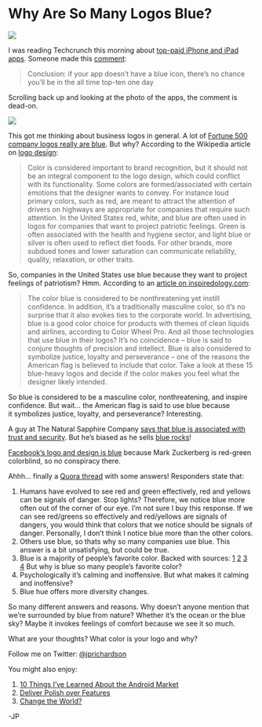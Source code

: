 <!--
id: 2837053839
link: http://techneur.com/post/2837053839/why-are-so-many-logos-blue
slug: why-are-so-many-logos-blue
date: Wed Jan 19 2011 22:01:00 GMT-0600 (CST)
publish: 2011-01-019
tags: logo-design
-->


Why Are So Many Logos Blue?
===========================

![](http://media.tumblr.com/tumblr_lfawuqF1gE1qzbc4f.jpg)

I was reading Techcrunch this morning about [top-paid iPhone and iPad
apps](http://techcrunch.com/2011/01/19/iphone-ipad-top-app-downloads/).
Someone made this
[comment](http://techcrunch.com/2011/01/19/iphone-ipad-top-app-downloads/#comment-131245442):

> Conclusion: if your app doesn’t have a blue icon, there’s no chance
> you’ll be in the all time top-ten one day

Scrolling back up and looking at the photo of the apps, the comment is
dead-on.

![](http://media.tumblr.com/tumblr_lfaxfhTeGw1qzbc4f.png)

This got me thinking about business logos in general. A lot of [Fortune
500 company logos really are
blue](http://www.listphile.com/Fortune_500_Logos). But why? According to
the Wikipedia article on [logo
design](http://en.wikipedia.org/wiki/Logo):

> Color is considered important to brand recognition, but it should not
> be an integral component to the logo design, which could conflict with
> its functionality. Some colors are formed/associated with certain
> emotions that the designer wants to convey. For instance loud primary
> colors, such as red, are meant to attract the attention of drivers on
> highways are appropriate for companies that require such attention. In
> the United States red, white, and blue are often used in logos for
> companies that want to project patriotic feelings. Green is often
> associated with the health and hygiene sector, and light blue or
> silver is often used to reflect diet foods. For other brands, more
> subdued tones and lower saturation can communicate reliability,
> quality, relaxation, or other traits.

So, companies in the United States use blue because they want to project
feelings of patriotism? Hmm. According to an [article on
inspiredology.com](http://inspiredology.com/15-blue-logos-that-evoke-precision/):

> The color blue is considered to be nonthreatening yet instill
> confidence. In addition, it’s a traditionally masculine color, so it’s
> no surprise that it also evokes ties to the corporate world. In
> advertising, blue is a good color choice for products with themes of
> clean liquids and airlines, according to Color Wheel Pro. And all
> those technologies that use blue in their logos? It’s no coincidence –
> blue is said to conjure thoughts of precision and intellect. Blue is
> also considered to symbolize justice, loyalty and perseverance – one
> of the reasons the American flag is believed to include that color.
> Take a look at these 15 blue-heavy logos and decide if the color makes
> you feel what the designer likely intended.

So blue is considered to be a masculine color, nonthreatening, and
inspire confidence. But wait… the American flag is said to use blue
because it symbolizes justice, loyalty, and perseverance? Interesting.

A guy at The Natural Sapphire Company [says that blue is associated with
trust and
security](http://www.thenaturalsapphirecompany.com/Blog/whats-in-a-blue-logo).
But he’s biased as he sells [blue
rocks](http://www.google.com/images?q=sapphire)!

[Facebook’s logo and design is
blue](http://www.quora.com/Facebook-1/Why-is-Facebooks-logo-blue)
because Mark Zuckerberg is red-green colorblind, so no conspiracy there.

Ahhh… finally a [Quora
thread](http://www.quora.com/Why-is-blue-such-a-popular-color-for-designs-and-logos)
with some answers! Responders state that:

1.  Humans have evolved to see red and green effectively, red and
    yellows can be signals of danger. Stop lights? Therefore, we notice
    blue more often out of the corner of our eye. I’m not sure I buy
    this response. If we can see red/greens so effectively and
    red/yellows are signals of dangers, you would think that colors that
    we notice should be signals of danger. Personally, I don’t think I
    notice blue more than the other colors.
2.  Others use blue, so thats why so many companies use blue. This
    answer is a bit unsatisfying, but could be true.
3.  Blue is a majority of people’s favorite color. Backed with sources:
    [1](http://awp.diaart.org/km/usa/survey.html)
    [2](http://www.pollwizard.com/29)
    [3](http://webdesign.about.com/gi/pages/poll.htm?linkback=http://webdesign.about.com/b/a/255988.htm&poll_id=3387482002&poll=5&submit1=Submit%20Vote)
    [4](http://www.krstarica.com/eng/poll/index.php?anketa=285) But why
    is blue so many people’s favorite color?
4.  Psychologically it’s calming and inoffensive. But what makes it
    calming and inoffensive?
5.  Blue hue offers more diversity changes. 

So many different answers and reasons. Why doesn’t anyone mention that
we’re surrounded by blue from nature? Whether it’s the ocean or the blue
sky? Maybe it invokes feelings of comfort because we see it so much.

What are your thoughts? What color is your logo and why?

Follow me on Twitter: [@jprichardson](http://twitter.com/jprichardson)

You might also enjoy:

1.  [10 Things I’ve Learned About the Android
    Market](http://techneur.com/post/1126039921/10-things-ive-learned-about-the-android-market)
2.  [Deliver Polish over
    Features](http://techneur.com/post/1162629644/deliver-polish-over-features)
3.  [Change the
    World?](http://techneur.com/post/1291554735/change-the-world)

-JP

